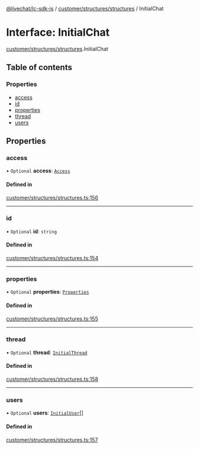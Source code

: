 [@livechat/lc-sdk-js](../README.md) / [customer/structures/structures](../modules/customer_structures_structures.md) / InitialChat

# Interface: InitialChat

[customer/structures/structures](../modules/customer_structures_structures.md).InitialChat

## Table of contents

### Properties

- [access](customer_structures_structures.InitialChat.md#access)
- [id](customer_structures_structures.InitialChat.md#id)
- [properties](customer_structures_structures.InitialChat.md#properties)
- [thread](customer_structures_structures.InitialChat.md#thread)
- [users](customer_structures_structures.InitialChat.md#users)

## Properties

### access

• `Optional` **access**: [`Access`](customer_structures_structures.Access.md)

#### Defined in

[customer/structures/structures.ts:156](https://github.com/livechat/lc-sdk-js/blob/8462be9/src/customer/structures/structures.ts#L156)

___

### id

• `Optional` **id**: `string`

#### Defined in

[customer/structures/structures.ts:154](https://github.com/livechat/lc-sdk-js/blob/8462be9/src/customer/structures/structures.ts#L154)

___

### properties

• `Optional` **properties**: [`Properties`](customer_structures_structures.Properties.md)

#### Defined in

[customer/structures/structures.ts:155](https://github.com/livechat/lc-sdk-js/blob/8462be9/src/customer/structures/structures.ts#L155)

___

### thread

• `Optional` **thread**: [`InitialThread`](customer_structures_structures.InitialThread.md)

#### Defined in

[customer/structures/structures.ts:158](https://github.com/livechat/lc-sdk-js/blob/8462be9/src/customer/structures/structures.ts#L158)

___

### users

• `Optional` **users**: [`InitialUser`](customer_structures_users.InitialUser.md)[]

#### Defined in

[customer/structures/structures.ts:157](https://github.com/livechat/lc-sdk-js/blob/8462be9/src/customer/structures/structures.ts#L157)
